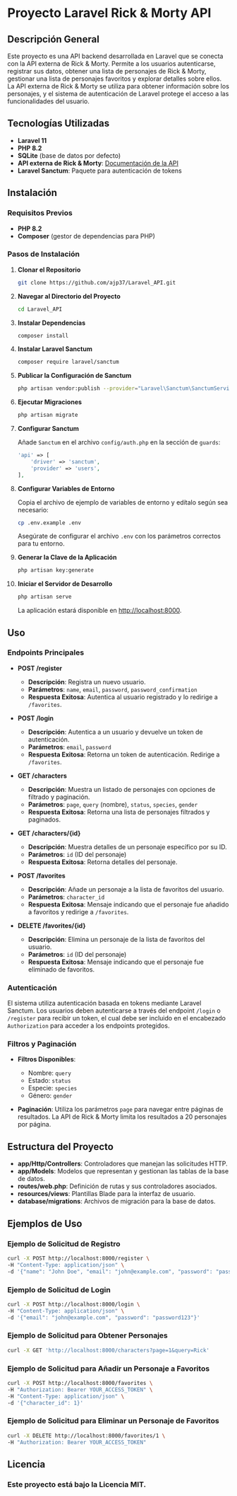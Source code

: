 # Proyecto Laravel Rick & Morty API

## Descripción General

Este proyecto es una API backend desarrollada en Laravel que se conecta con la API externa de Rick & Morty. Permite a los usuarios autenticarse, registrar sus datos, obtener una lista de personajes de Rick & Morty, gestionar una lista de personajes favoritos y explorar detalles sobre ellos. La API externa de Rick & Morty se utiliza para obtener información sobre los personajes, y el sistema de autenticación de Laravel protege el acceso a las funcionalidades del usuario.

## Tecnologías Utilizadas

- **Laravel 11**
- **PHP 8.2**
- **SQLite** (base de datos por defecto)
- **API externa de Rick & Morty**: [Documentación de la API](https://rickandmortyapi.com/documentation/)
- **Laravel Sanctum**: Paquete para autenticación de tokens

## Instalación

### Requisitos Previos

- **PHP 8.2**
- **Composer** (gestor de dependencias para PHP)

### Pasos de Instalación

1. **Clonar el Repositorio**

    ```bash
    git clone https://github.com/ajp37/Laravel_API.git
    ```

2. **Navegar al Directorio del Proyecto**

    ```bash
    cd Laravel_API
    ```

3. **Instalar Dependencias**

    ```bash
    composer install
    ```

4. **Instalar Laravel Sanctum**

    ```bash
    composer require laravel/sanctum
    ```

5. **Publicar la Configuración de Sanctum**

    ```bash
    php artisan vendor:publish --provider="Laravel\Sanctum\SanctumServiceProvider"
    ```

6. **Ejecutar Migraciones**

    ```bash
    php artisan migrate
    ```

7. **Configurar Sanctum**

    Añade `Sanctum` en el archivo `config/auth.php` en la sección de `guards`:

    ```php
    'api' => [
        'driver' => 'sanctum',
        'provider' => 'users',
    ],
    ```

8. **Configurar Variables de Entorno**

    Copia el archivo de ejemplo de variables de entorno y edítalo según sea necesario:

    ```bash
    cp .env.example .env
    ```

    Asegúrate de configurar el archivo `.env` con los parámetros correctos para tu entorno.

9. **Generar la Clave de la Aplicación**

    ```bash
    php artisan key:generate
    ```

10. **Iniciar el Servidor de Desarrollo**

    ```bash
    php artisan serve
    ```

    La aplicación estará disponible en [http://localhost:8000](http://localhost:8000).

## Uso

### Endpoints Principales

- **POST /register**
    - **Descripción**: Registra un nuevo usuario.
    - **Parámetros**: `name`, `email`, `password`, `password_confirmation`
    - **Respuesta Exitosa**: Autentica al usuario registrado y lo redirige a `/favorites`.

- **POST /login**
    - **Descripción**: Autentica a un usuario y devuelve un token de autenticación.
    - **Parámetros**: `email`, `password`
    - **Respuesta Exitosa**: Retorna un token de autenticación. Redirige a `/favorites`.

- **GET /characters**
    - **Descripción**: Muestra un listado de personajes con opciones de filtrado y paginación.
    - **Parámetros**: `page`, `query` (nombre), `status`, `species`, `gender`
    - **Respuesta Exitosa**: Retorna una lista de personajes filtrados y paginados.

- **GET /characters/{id}**
    - **Descripción**: Muestra detalles de un personaje específico por su ID.
    - **Parámetros**: `id` (ID del personaje)
    - **Respuesta Exitosa**: Retorna detalles del personaje.

- **POST /favorites**
    - **Descripción**: Añade un personaje a la lista de favoritos del usuario.
    - **Parámetros**: `character_id`
    - **Respuesta Exitosa**: Mensaje indicando que el personaje fue añadido a favoritos y redirige a `/favorites`.

- **DELETE /favorites/{id}**
    - **Descripción**: Elimina un personaje de la lista de favoritos del usuario.
    - **Parámetros**: `id` (ID del personaje)
    - **Respuesta Exitosa**: Mensaje indicando que el personaje fue eliminado de favoritos.

### Autenticación

El sistema utiliza autenticación basada en tokens mediante Laravel Sanctum. Los usuarios deben autenticarse a través del endpoint `/login` o `/register` para recibir un token, el cual debe ser incluido en el encabezado `Authorization` para acceder a los endpoints protegidos.

### Filtros y Paginación

- **Filtros Disponibles**:
    - Nombre: `query`
    - Estado: `status`
    - Especie: `species`
    - Género: `gender`

- **Paginación**:
    Utiliza los parámetros `page` para navegar entre páginas de resultados. La API de Rick & Morty limita los resultados a 20 personajes por página.

## Estructura del Proyecto

- **app/Http/Controllers**: Controladores que manejan las solicitudes HTTP.
- **app/Models**: Modelos que representan y gestionan las tablas de la base de datos.
- **routes/web.php**: Definición de rutas y sus controladores asociados.
- **resources/views**: Plantillas Blade para la interfaz de usuario.
- **database/migrations**: Archivos de migración para la base de datos.

## Ejemplos de Uso

### Ejemplo de Solicitud de Registro

```bash
curl -X POST http://localhost:8000/register \
-H "Content-Type: application/json" \
-d '{"name": "John Doe", "email": "john@example.com", "password": "password123", "password_confirmation": "password123"}'
```

### Ejemplo de Solicitud de Login

```bash
curl -X POST http://localhost:8000/login \
-H "Content-Type: application/json" \
-d '{"email": "john@example.com", "password": "password123"}'
```

### Ejemplo de Solicitud para Obtener Personajes

```bash
curl -X GET 'http://localhost:8000/characters?page=1&query=Rick'
```

### Ejemplo de Solicitud para Añadir un Personaje a Favoritos
```bash
curl -X POST http://localhost:8000/favorites \
-H "Authorization: Bearer YOUR_ACCESS_TOKEN" \
-H "Content-Type: application/json" \
-d '{"character_id": 1}'
```

### Ejemplo de Solicitud para Eliminar un Personaje de Favoritos
```bash
curl -X DELETE http://localhost:8000/favorites/1 \
-H "Authorization: Bearer YOUR_ACCESS_TOKEN"
```

## Licencia
### Este proyecto está bajo la Licencia MIT.
